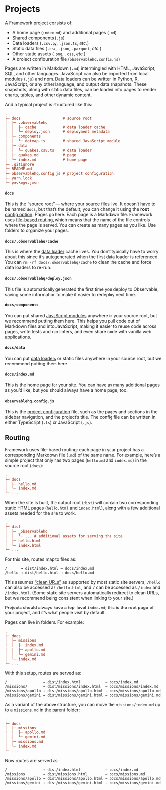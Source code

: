 # Projects

A Framework project consists of:

- A home page (`index.md`) and additional pages (`.md`)
- Shared components (`.js`)
- Data loaders (`.csv.py`, `.json.ts`, _etc._)
- Static data files (`.csv`, `.json`, `.parquet`, _etc._)
- Other static assets (`.png`, `.css`, _etc._)
- A project configuration file (`observablehq.config.js`)

Pages are written in Markdown (`.md`) intermingled with HTML, JavaScript, SQL, and other languages. JavaScript can also be imported from local modules (`.js`) and npm. Data loaders can be written in Python, R, JavaScript, or any other language, and output data snapshots. These snapshots, along with static data files, can be loaded into pages to render charts, tables, and other dynamic content.

And a typical project is structured like this:

```ini
.
├─ docs                   # source root
│  ├─ .observablehq
│  │  ├─ cache            # data loader cache
│  │  └─ deploy.json      # deployment metadata
│  ├─ components
│  │  └─ dotmap.js        # shared JavaScript module
│  ├─ data
│  │  └─ quakes.csv.ts    # data loader
│  ├─ quakes.md           # page
│  └─ index.md            # home page
├─ .gitignore
├─ README.md
├─ observablehq.config.js # project configuration
├─ yarn.lock
└─ package.json
```

#### `docs`

This is the “source root” — where your source files live. It doesn’t have to be named `docs`, but that’s the default; you can change it using the **root** [config option](./config). Pages go here. Each page is a Markdown file. Framework uses [file-based routing](#routing), which means that the name of the file controls where the page is served. You can create as many pages as you like. Use folders to organize your pages.

#### `docs/.observablehq/cache`

This is where the [data loader](./loaders) cache lives. You don’t typically have to worry about this since it’s autogenerated when the first data loader is referenced. You can `rm -rf docs/.observablehq/cache` to clean the cache and force data loaders to re-run.

#### `docs/.observablehq/deploy.json`

This file is automatically generated the first time you deploy to Observable, saving some information to make it easier to redeploy next time.

#### `docs/components`

You can put shared [JavaScript modules](./imports) anywhere in your source root, but we recommend putting them here. This helps you pull code out of Markdown files and into JavaScript, making it easier to reuse code across pages, write tests and run linters, and even share code with vanilla web applications.

#### `docs/data`

You can put [data loaders](./loaders) or static files anywhere in your source root, but we recommend putting them here.

#### `docs/index.md`

This is the home page for your site. You can have as many additional pages as you’d like, but you should always have a home page, too.

#### `observablehq.config.js`

This is the [project configuration](./config) file, such as the pages and sections in the sidebar navigation, and the project’s title. The config file can be written in either TypeScript (`.ts`) or JavaScript (`.js`).

## Routing

Framework uses file-based routing: each page in your project has a corresponding Markdown file (`.md`) of the same name. For example, here’s a simple project that only has two pages (`hello.md` and `index.md`) in the source root (`docs`):

```ini
.
├─ docs
│  ├─ hello.md
│  └─ index.md
└─ ...
```

<!-- In addition to pages, you can have [importable](./imports) JavaScript modules (`.js`), [data loaders](./loaders) for generating data snapshots (_e.g._, `.csv.py`), and [static assets](./data#files) such as images and files (_e.g._, `.png`). -->

When the site is built, the output root (`dist`) will contain two corresponding static HTML pages (`hello.html` and `index.html`), along with a few additional assets needed for the site to work.

```ini
.
├─ dist
│  ├─ _observablehq
│  │  └─ ... # additional assets for serving the site
│  ├─ hello.html
│  └─ index.html
└─ ...
```

For this site, routes map to files as:

```
/      → dist/index.html → docs/index.md
/hello → dist/hello.html → docs/hello.md
```

This assumes [“clean URLs”](./config#cleanurls) as supported by most static site servers; `/hello` can also be accessed as `/hello.html`, and `/` can be accessed as `/index` and `/index.html`. (Some static site servers automatically redirect to clean URLs, but we recommend being consistent when linking to your site.)

Projects should always have a top-level `index.md`; this is the root page of your project, and it’s what people visit by default.

Pages can live in folders. For example:

```ini
.
├─ docs
│  ├─ missions
|  |  ├─ index.md
|  |  ├─ apollo.md
│  │  └─ gemini.md
│  └─ index.md
└─ ...
```

With this setup, routes are served as:

```
/                → dist/index.html           → docs/index.md
/missions/       → dist/missions/index.html  → docs/missions/index.md
/missions/apollo → dist/missions/apollo.html → docs/missions/apollo.md
/missions/gemini → dist/missions/gemini.html → docs/missions/gemini.md
```

As a variant of the above structure, you can move the `missions/index.md` up to a `missions.md` in the parent folder:

```ini
.
├─ docs
│  ├─ missions
|  |  ├─ apollo.md
│  │  └─ gemini.md
│  ├─ missions.md
│  └─ index.md
└─ ...
```

Now routes are served as:

```
/                → dist/index.html           → docs/index.md
/missions        → dist/missions.html        → docs/missions.md
/missions/apollo → dist/missions/apollo.html → docs/missions/apollo.md
/missions/gemini → dist/missions/gemini.html → docs/missions/gemini.md
```
